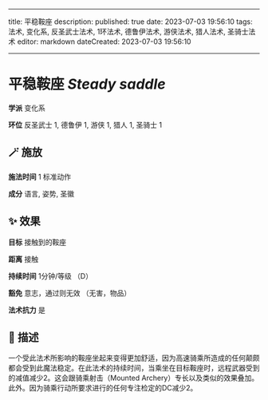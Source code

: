 
---
title: 平稳鞍座
description: 
published: true
date: 2023-07-03 19:56:10
tags: 法术, 变化系, 反圣武士法术, 1环法术, 德鲁伊法术, 游侠法术, 猎人法术, 圣骑士法术
editor: markdown
dateCreated: 2023-07-03 19:56:10

---

# **平稳鞍座** *Steady saddle*

**学派** 变化系 

**环位** 反圣武士 1, 德鲁伊 1, 游侠 1, 猎人 1, 圣骑士 1

## 🪄 施放

**施法时间** 1 标准动作

**成分** 语言, 姿势, 圣徽

## ✨ 效果 

**目标** 接触到的鞍座 

**距离** 接触  

**持续时间** 1分钟/等级 （D） 

**豁免** 意志，通过则无效 （无害，物品）

**法术抗力** 是

## 📖 描述

一个受此法术所影响的鞍座坐起来变得更加舒适，因为高速骑乘所造成的任何颠颇都会受到此魔法稳定。在此法术的持续时间，当乘坐在目标鞍座时，远程武器受到的减值减少2。这会跟骑乘射击（Mounted Archery）专长以及类似的效果叠加。此外。因为骑乘行动所要求进行的任何专注检定的DC减少2。
    